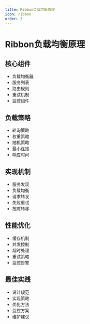 ```yaml
---
title: Ribbon负载均衡原理
icon: ribbon
order: 3
---
```


# Ribbon负载均衡原理

## 核心组件
- 负载均衡器
- 服务列表
- 路由规则
- 重试机制
- 监控组件

## 负载策略
- 轮询策略
- 权重策略
- 随机策略
- 最小连接
- 响应时间

## 实现机制
- 服务发现
- 负载均衡
- 请求转发
- 失败重试
- 故障转移

## 性能优化
- 缓存机制
- 并发控制
- 超时处理
- 重试策略
- 监控告警

## 最佳实践
- 设计规范
- 实现策略
- 优化方法
- 监控方案
- 维护建议
